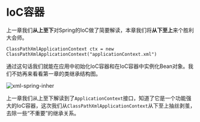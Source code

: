 # IoC容器



上一章我们**从上至下**对Spring的IoC做了简要解读，本章我们将**从下至上**来个胜利大会师。

```ClassPathXmlApplicationContext ctx = new ClassPathXmlApplicationContext("applicationContext.xml")```

通过这句话我们就能在应用中初始化IoC容器和在IoC容器中实例化Bean对象。我们不妨再来看看第一章的类继承结构图。

![xml-spring-inher](resources/xml-spring-inher.png)

上一章我们从上至下解读到了```ApplicationContext```接口，知道了它是一个功能强大的IoC容器，这次我们从```ClassPathXmlApplicationContext```从下至上抽丝剥茧，去除一些“不重要”的继承关系。